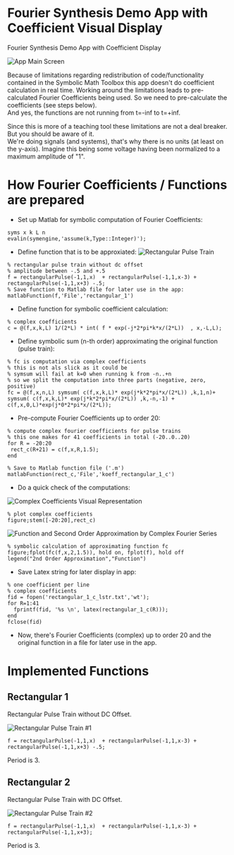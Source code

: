 # Fourier Synthesis Demo App with Coefficient Visual Display
Fourier Synthesis Demo App with Coefficient Display

![App Main Screen](app_screen.png)

Because of limitations regarding redistribution of code/functionality contained in the Symbolic Math Toolbox this app doesn't do coefficient calculation in real time. Working around the limitations leads to pre-calculated Fourier Coefficients being used. So we need to pre-calculate the coefficients (see steps below).  
And yes, the functions are not running from t=-inf to t=+inf. 

Since this is more of a teaching tool these limitations are not a deal breaker. But you should be aware of it.  
We're doing signals (and systems), that's why there is no units (at least on the y-axis). Imagine this being some voltage having been normalized to a maximum amplitude of "1".

# How Fourier Coefficients / Functions are prepared  
- Set up Matlab for symbolic computation of Fourier Coefficients: 
```
syms x k L n
evalin(symengine,'assume(k,Type::Integer)');
```  
- Define function that is to be approxiated:
![Rectangular Pulse Train](rectangular_1.png)

```
% rectangular pulse train without dc offset
% amplitude between -.5 and +.5
f = rectangularPulse(-1,1,x)  + rectangularPulse(-1,1,x-3) + rectangularPulse(-1,1,x+3) -.5;
% Save function to Matlab file for later use in the app:
matlabFunction(f,'File','rectangular_1')
```

- Define function for symbolic coefficient calculation: 
```
% complex coefficients
c = @(f,x,k,L) 1/(2*L) * int( f * exp(-j*2*pi*k*x/(2*L))  , x,-L,L);
```

- Define symbolic sum (n-th order) approximating the original function (pulse train):
```
% fc is computation via complex coefficients
% this is not als slick as it could be 
% symsum will fail at k=0 when running k from -n..+n
% so we split the computation into three parts (negative, zero, positive)
fc = @(f,x,n,L) symsum( c(f,x,k,L)* exp(j*k*2*pi*x/(2*L)) ,k,1,n)+ symsum( c(f,x,k,L)* exp(j*k*2*pi*x/(2*L)) ,k,-n,-1) + c(f,x,0,L)*exp(j*0*2*pi*x/(2*L));
```

- Pre-compute Fourier Coefficients up to order 20:
```
% compute complex fourier coefficients for pulse trains
% this one makes for 41 coefficients in total (-20..0..20)
for R = -20:20
 rect_c(R+21) = c(f,x,R,1.5); 
end

% Save to Matlab function file ('.m')
matlabFunction(rect_c,'File','koeff_rectangular_1_c')
```

- Do a quick check of the computations:

![Complex Coefficients Visual Representation](rectangular_1_complex_coefficients.png)  
```
% plot complex coefficients 
figure;stem([-20:20],rect_c)
```

![Function and Second Order Approximation by Complex Fourier Series](rectangular_1_approx_2ndorder.png)  
```
% symbolic calculation of approximating function fc
figure;fplot(fc(f,x,2,1.5)), hold on, fplot(f), hold off
legend("2nd Order Approximation","Function")
```

- Save Latex string for later display in app:
```
% one coefficient per line
% complex coefficients
fid = fopen('rectangular_1_c_lstr.txt','wt');
for R=1:41
  fprintf(fid, '%s \n', latex(rectangular_1_c(R)));
end
fclose(fid)
```

- Now, there's Fourier Coefficients (complex) up to order 20 and the original function in a file for later use in the app.

# Implemented Functions
## Rectangular 1
Rectangular Pulse Train without DC Offset.  

![Rectangular Pulse Train #1](rectangular_1.png)
```
f = rectangularPulse(-1,1,x)  + rectangularPulse(-1,1,x-3) + rectangularPulse(-1,1,x+3) -.5;
```
Period is 3.

## Rectangular 2
Rectangular Pulse Train with DC Offset.  

![Rectangular Pulse Train #2](rectangular_2.png)
```
f = rectangularPulse(-1,1,x)  + rectangularPulse(-1,1,x-3) + rectangularPulse(-1,1,x+3);
```
Period is 3.

